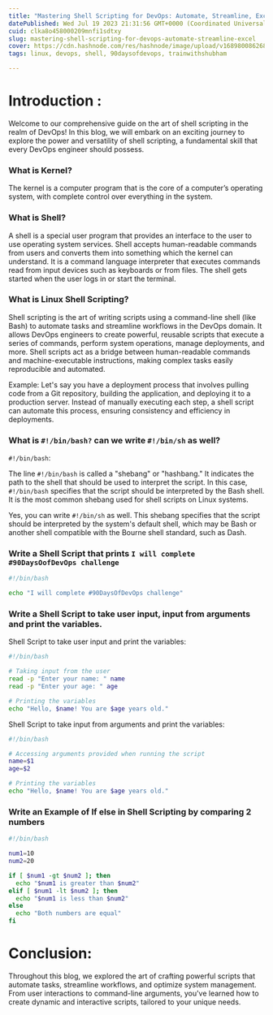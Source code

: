 ```yaml
---
title: "Mastering Shell Scripting for DevOps: Automate, Streamline, Excel!"
datePublished: Wed Jul 19 2023 21:31:56 GMT+0000 (Coordinated Universal Time)
cuid: clka8o458000209mnfi1sdtxy
slug: mastering-shell-scripting-for-devops-automate-streamline-excel
cover: https://cdn.hashnode.com/res/hashnode/image/upload/v1689800862687/78cbb3fd-94bc-49c0-9f4a-9a9e7c93c113.webp
tags: linux, devops, shell, 90daysofdevops, trainwithshubham

---
```


# Introduction :

Welcome to our comprehensive guide on the art of shell scripting in the realm of DevOps! In this blog, we will embark on an exciting journey to explore the power and versatility of shell scripting, a fundamental skill that every DevOps engineer should possess.

### What is Kernel?

The kernel is a computer program that is the core of a computer’s operating system, with complete control over everything in the system.

### What is Shell?

A shell is a special user program that provides an interface to the user to use operating system services. Shell accepts human-readable commands from users and converts them into something which the kernel can understand. It is a command language interpreter that executes commands read from input devices such as keyboards or from files. The shell gets started when the user logs in or start the terminal.

### What is Linux Shell Scripting?

Shell scripting is the art of writing scripts using a command-line shell (like Bash) to automate tasks and streamline workflows in the DevOps domain. It allows DevOps engineers to create powerful, reusable scripts that execute a series of commands, perform system operations, manage deployments, and more. Shell scripts act as a bridge between human-readable commands and machine-executable instructions, making complex tasks easily reproducible and automated.

Example: Let's say you have a deployment process that involves pulling code from a Git repository, building the application, and deploying it to a production server. Instead of manually executing each step, a shell script can automate this process, ensuring consistency and efficiency in deployments.

### What is `#!/bin/bash?` can we write `#!/bin/sh` as well?

`#!/bin/bash`:

The line `#!/bin/bash` is called a "shebang" or "hashbang." It indicates the path to the shell that should be used to interpret the script. In this case, `#!/bin/bash` specifies that the script should be interpreted by the Bash shell. It is the most common shebang used for shell scripts on Linux systems.

Yes, you can write `#!/bin/sh` as well. This shebang specifies that the script should be interpreted by the system's default shell, which may be Bash or another shell compatible with the Bourne shell standard, such as Dash.

### Write a Shell Script that prints `I will complete #90DaysOofDevOps challenge`

```bash
#!/bin/bash

echo "I will complete #90DaysOfDevOps challenge"
```

### Write a Shell Script to take user input, input from arguments and print the variables.

Shell Script to take user input and print the variables:

```bash
#!/bin/bash

# Taking input from the user
read -p "Enter your name: " name
read -p "Enter your age: " age

# Printing the variables
echo "Hello, $name! You are $age years old."
```

Shell Script to take input from arguments and print the variables:

```bash
#!/bin/bash

# Accessing arguments provided when running the script
name=$1
age=$2

# Printing the variables
echo "Hello, $name! You are $age years old."
```

### Write an Example of If else in Shell Scripting by comparing 2 numbers

```bash
#!/bin/bash

num1=10
num2=20

if [ $num1 -gt $num2 ]; then
  echo "$num1 is greater than $num2"
elif [ $num1 -lt $num2 ]; then
  echo "$num1 is less than $num2"
else
  echo "Both numbers are equal"
fi
```

# Conclusion:

Throughout this blog, we explored the art of crafting powerful scripts that automate tasks, streamline workflows, and optimize system management. From user interactions to command-line arguments, you've learned how to create dynamic and interactive scripts, tailored to your unique needs.
